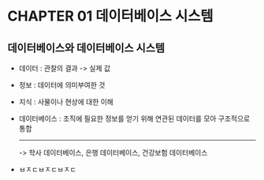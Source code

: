 # CHAPTER 01 데이터베이스 시스템
## 데이터베이스와 데이터베이스 시스템

- 데이터 : 관찰의 결과 -> 실제 값
- 정보 : 데이터에 의미부여한 것
- 지식 : 사물이나 현상에 대한 이해
- 데이터베이스 : 조직에 필요한 정보를 얻기 위해 연관된 데이터를 모아 구조적으로 통합<hr>-> 학사 데이터베이스, 은행 데이터베이스, 건강보험 데이터베이스





- ㅂㅈㄷㅂㅈㄷㅂㅈㄷ 